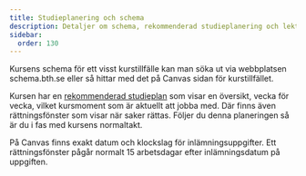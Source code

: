 ```yaml
---
title: Studieplanering och schema
description: Detaljer om schema, rekommenderad studieplanering och lektionsplan.
sidebar:
  order: 130
---
```


Kursens schema för ett visst kurstillfälle kan man söka ut via webbplatsen schema.bth.se eller så hittar med det på Canvas sidan för kurstillfället.

Kursen har en [rekommenderad studieplan](https://docs.google.com/spreadsheets/d/16OOQNzkwxVracIpSzQDwztXICV_ta746fc9kSOV4eOE/edit?usp=sharing) som visar en översikt, vecka för vecka, vilket kursmoment som är aktuellt att jobba med. Där finns även rättningsfönster som visar när saker rättas. Följer du denna planeringen så är du i fas med kursens normaltakt.

På Canvas finns exakt datum och klockslag för inlämningsuppgifter. Ett rättningsfönster pågår normalt 15 arbetsdagar efter inlämningsdatum på uppgiften.
